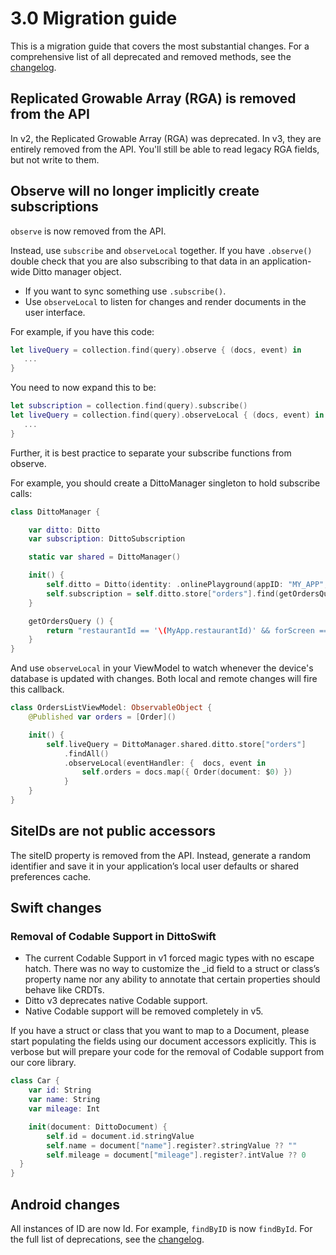 # 3.0 Migration guide 

This is a migration guide that covers the most substantial
changes. For a comprehensive list of all deprecated and
removed methods, see the [changelog](/changelog).

## Replicated Growable Array (RGA) is removed from the API

In v2, the Replicated Growable Array (RGA) was deprecated. In v3, they are
entirely removed from the API. You'll still be able to read legacy RGA fields,
but not write to them.

## Observe will no longer implicitly create subscriptions

`observe` is now removed from the API. 

Instead, use `subscribe` and `observeLocal` together. If you
have `.observe()` double check that you are also subscribing to that data in an
application-wide Ditto manager object.

* If you want to sync something use `.subscribe()`. 
*  Use `observeLocal` to listen for changes and render documents in the user interface.

For example, if you have this code:

```swift
let liveQuery = collection.find(query).observe { (docs, event) in
   ...
}
```

You need to now expand this to be:

```swift
let subscription = collection.find(query).subscribe()
let liveQuery = collection.find(query).observeLocal { (docs, event) in
   ...
}
```

Further, it is best practice to separate your subscribe functions from observe. 

For example, you should create a DittoManager singleton to hold subscribe calls:

```swift
class DittoManager {

    var ditto: Ditto
    var subscription: DittoSubscription

    static var shared = DittoManager()

    init() {
        self.ditto = Ditto(identity: .onlinePlayground(appID: "MY_APP", token: "MY_TOKEN"))
        self.subscription = self.ditto.store["orders"].find(getOrdersQuery()).subscribe()
    }

    getOrdersQuery () {
        return "restaurantId == '\(MyApp.restaurantId)' && forScreen == '\(MyApp.deviceType)'"
    }
}

```

And use `observeLocal` in your ViewModel to watch whenever the device's database is updated with changes. Both local and remote changes will fire this callback.

```swift
class OrdersListViewModel: ObservableObject {
    @Published var orders = [Order]()

    init() {
        self.liveQuery = DittoManager.shared.ditto.store["orders"]
            .findAll()
            .observeLocal(eventHandler: {  docs, event in
                self.orders = docs.map({ Order(document: $0) })
            }
    }
}
```

## SiteIDs are not public accessors 

The siteID property is removed from the API. Instead, generate a random
identifier and save it in your application’s local user defaults or shared
preferences cache. 

## Swift changes

### Removal of Codable Support in DittoSwift

* The current Codable Support in v1 forced magic types with no escape hatch. There was no way to customize the _id field to a struct or class’s property name nor any ability to annotate that certain properties should behave like CRDTs. 
* Ditto v3 deprecates native Codable support.
* Native Codable support will be removed completely in v5.

If you have a struct or class that you want to map to a Document, please start
populating the fields using our document accessors explicitly.  This is verbose
but will prepare your code for the removal of Codable support from our core
library.

```swift
class Car {
    var id: String
    var name: String
    var mileage: Int

    init(document: DittoDocument) {
        self.id = document.id.stringValue
        self.name = document["name"].register?.stringValue ?? ""
        self.mileage = document["mileage"].register?.intValue ?? 0
  }
}
```

## Android changes

All instances of ID are now Id. For example, `findByID` is now `findById`. For the full list of deprecations, see the [changelog](/changelog).
